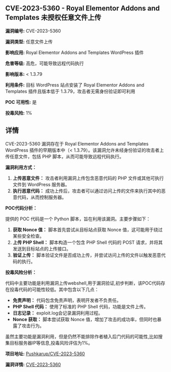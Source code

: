 ## CVE-2023-5360 - Royal Elementor Addons and Templates 未授权任意文件上传

**漏洞编号:** CVE-2023-5360

**漏洞类型:** 任意文件上传

**影响应用:** Royal Elementor Addons and Templates WordPress 插件

**危害等级:** 高危，可能导致远程代码执行

**影响版本:** < 1.3.79

**利用条件:** 目标 WordPress 站点安装了 Royal Elementor Addons and Templates 插件且版本低于 1.3.79，攻击者无需身份验证即可利用

**POC 可用性:** 是

**投毒风险:** 1%

## 详情

CVE-2023-5360 漏洞存在于 Royal Elementor Addons and Templates WordPress 插件的早期版本中（< 1.3.79）。该漏洞允许未经身份验证的攻击者上传任意文件，包括 PHP 脚本，从而可能导致远程代码执行。

**漏洞利用方式：**

1.  **上传恶意文件：** 攻击者利用漏洞上传包含恶意代码的 PHP 文件或其他可执行文件到 WordPress 服务器。
2.  **执行恶意代码：** 成功上传后，攻击者可以通过访问上传的文件来执行其中的恶意代码，从而控制服务器。

**POC代码分析：**

提供的 POC 代码是一个 Python 脚本，旨在利用该漏洞。主要步骤如下：

1.  **获取 Nonce 值：** 脚本首先尝试从目标站点获取 Nonce 值，这可能用于绕过某些安全检查。
2.  **上传 PHP Shell：** 脚本构造一个包含 PHP Shell 代码的 POST 请求，并将其发送到目标站点的上传接口。
3.  **验证上传：** 脚本验证文件是否成功上传，并尝试访问上传的文件以触发恶意代码的执行。

**投毒风险分析：**

代码中主要功能是利用漏洞上传webshell,用于漏洞验证,初步判断，该POC代码存在投毒代码的可能性较低。其中包含以下几点：

*   **免责声明：** 代码包含免责声明，表明开发者不负责任。
*   **PHP Shell 代码：** 使用了标准的 PHP Shell 代码，功能是文件上传。
*   **日志记录：** exploit.log会记录漏洞利用过程。
*   **Nonce 获取：** 脚本尝试获取 Nonce 值，增加了攻击的成功率，但同时也暴露了攻击行为。

虽然主要功能是漏洞利用，但是仍然不能排除作者植入后门代码的可能性,比如搜集目标服务器IP等信息,投毒风险评估为1%。

**项目地址:** [Pushkarup/CVE-2023-5360](https://github.com/Pushkarup/CVE-2023-5360)

**漏洞详情:** [CVE-2023-5360](https://nvd.nist.gov/vuln/detail/CVE-2023-5360)